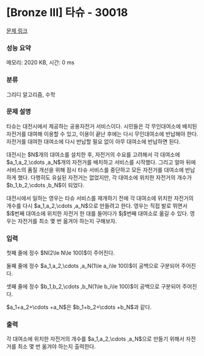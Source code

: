 # [Bronze III] 타슈 - 30018 

[문제 링크](https://www.acmicpc.net/problem/30018) 

### 성능 요약

메모리: 2020 KB, 시간: 0 ms

### 분류

그리디 알고리즘, 수학

### 문제 설명

<p>타슈는 대전시에서 제공하는 공용자전거 서비스이다. 시민들은 각 무인대여소에 배치된 자전거를 대여해 이용할 수 있고, 이용이 끝난 후에는 다시 무인대여소에 반납해야 한다. 자전거를 대여한 대여소에 다시 반납할 필요 없이 아무 대여소에 반납하면 된다.</p>

<p>대전시는 $N$개의 대여소를 설치한 후, 자전거의 수요를 고려해서 각 대여소에 $a_1,a_2,\cdots ,a_N$개의 자전거를 배치하고 서비스를 시작했다. 그리고 얼마 뒤에 서비스의 품질 개선을 위해 잠시 타슈 서비스를 중단하고 모든 자전거를 대여소에 반납하게 했다. 다행히도 유실된 자전거는 없었지만, 각 대여소에 위치한 자전거의 개수가 $b_1,b_2,\cdots ,b_N$이 되었다.</p>

<p>대전시에서 일하는 영우는 타슈 서비스를 재개하기 전에 각 대여소에 위치한 자전거의 개수를 다시 $a_1,a_2,\cdots ,a_N$으로 만들려고 한다. 영우는 직접 발로 뛰면서 $i$번째 대여소에 위치한 자전거 한 대를 들어다가 $j$번째 대여소로 옮길 수 있다. 영우는 자전거를 최소 몇 번 옮겨야 하는지 구해보자.</p>

### 입력 

 <p>첫째 줄에 정수 $N(2\le N\le 100)$이 주어진다.</p>

<p>둘째 줄에 정수 $a_1,a_2,\cdots ,a_N(1\le a_i\le 100)$이 공백으로 구분되어 주어진다.</p>

<p>셋째 줄에 정수 $b_1,b_2,\cdots ,b_N(1\le b_i\le 100)$이 공백으로 구분되어 주어진다.</p>

<p>$a_1+a_2+\cdots +a_N$은 $b_1+b_2+\cdots +b_N$과 같다.</p>

### 출력 

 <p>각 대여소에 위치한 자전거의 개수를 $a_1,a_2,\cdots ,a_N$으로 만들기 위해서 자전거를 최소 몇 번 옮겨야 하는지 출력한다.</p>

